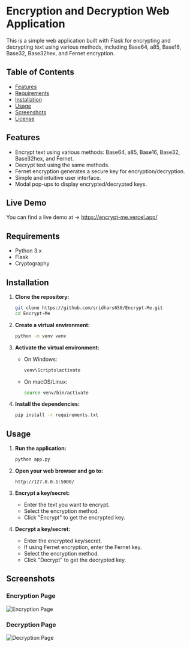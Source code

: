 # Encryption and Decryption Web Application

This is a simple web application built with Flask for encrypting and decrypting text using various methods, including Base64, a85, Base16, Base32, Base32hex, and Fernet encryption.

## Table of Contents

- [Features](#features)
- [Requirements](#requirements)
- [Installation](#installation)
- [Usage](#usage)
- [Screenshots](#screenshots)
- [License](#license)

## Features

- Encrypt text using various methods: Base64, a85, Base16, Base32, Base32hex, and Fernet.
- Decrypt text using the same methods.
- Fernet encryption generates a secure key for encryption/decryption.
- Simple and intuitive user interface.
- Modal pop-ups to display encrypted/decrypted keys.

## Live Demo

You can find a live demo at -> https://encrypt-me.vercel.app/

## Requirements

- Python 3.x
- Flask
- Cryptography

## Installation

1. **Clone the repository:**

    ```bash
    git clone https://github.com/sridhars650/Encrypt-Me.git
    cd Encrypt-Me
    ```

2. **Create a virtual environment:**

    ```bash
    python -m venv venv
    ```

3. **Activate the virtual environment:**

    - On Windows:

      ```bash
      venv\Scripts\activate
      ```

    - On macOS/Linux:

      ```bash
      source venv/bin/activate
      ```

4. **Install the dependencies:**

    ```bash
    pip install -r requirements.txt
    ```

## Usage

1. **Run the application:**

    ```bash
    python app.py
    ```

2. **Open your web browser and go to:**

    ```
    http://127.0.0.1:5000/
    ```

3. **Encrypt a key/secret:**

    - Enter the text you want to encrypt.
    - Select the encryption method.
    - Click "Encrypt" to get the encrypted key.

4. **Decrypt a key/secret:**

    - Enter the encrypted key/secret.
    - If using Fernet encryption, enter the Fernet key.
    - Select the encryption method.
    - Click "Decrypt" to get the decrypted key.

## Screenshots

### Encryption Page

![Encryption Page](images/encryptPage.png)

### Decryption Page

![Decryption Page](images/decryptPage.png)

